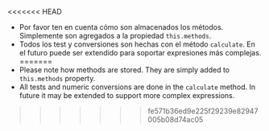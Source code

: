 
<<<<<<< HEAD
- Por favor ten en cuenta cómo son almacenados los métodos. Simplemente son agregados a la propiedad `this.methods`.
- Todos los test y conversiones son hechas con el método `calculate`. En el futuro puede ser extendido para soportar expresiones más complejas.
=======
- Please note how methods are stored. They are simply added to `this.methods` property.
- All tests and numeric conversions are done in the `calculate` method. In future it may be extended to support more complex expressions.
>>>>>>> fe571b36ed9e225f29239e82947005b08d74ac05
